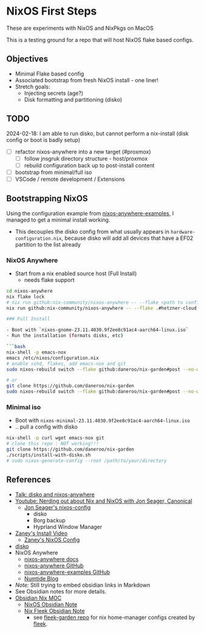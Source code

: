 # NixOS First Steps

These are experiments with NixOS and NixPkgs on MacOS

This is a testing ground for a repo that will host NixOS flake based configs.

## Objectives

- Minimal Flake based config
- Associated bootstrap from fresh NixOS install - one liner!
- Stretch goals:
  - Injecting secrets (age?)
  - Disk formatting and partitioning (disko)

## TODO

2024-02-18: I am able to run disko, but cannot perform a nix-install (disk config or boot is badly setup)

- [ ] refactor nixos-anywhere into a new target (#proxmox)
  - [ ] follow jnsgruk directory structure - host/proxmox
  - [ ] rebuild configuration back up to post-install content
- [ ] bootstrap from minimal/full iso
- [ ] VSCode / remote development / Extensions

## Bootstrapping NixOS

Using the configuration example from [nixos-anywhere-examples](https://github.com/nix-community/nixos-anywhere-examples/),
I managed to get a minimal install working.

- This decouples the disko config from what usually appears in `hardware-configuration.nix`, because
  disko will add all devices that have a EF02 partition to the list already

### NixOS Anywhere

- Start from a nix enabled source host (Full Install)
  - needs flake support

````bash
cd nixos-anywhere
nix flake lock
# nix run github:nix-community/nixos-anywhere -- --flake <path to configuration>#<configuration name> --vm-test
nix run github:nix-community/nixos-anywhere -- --flake .#hetzner-cloud --vm-test

### Full Install

- Boot with `nixos-gnome-23.11.4030.9f2ee8c91ac4-aarch64-linux.iso`
- Run the installation (formats disks, etc)

```bash
nix-shell -p emacs-nox
emacs /etc/nixos/configuration.nix
# enable sshd, flakes, add emacs-nox and git
sudo nixos-rebuild switch --flake github:daneroo/nix-garden#post --no-write-lock-file

# or
git clone https://github.com/daneroo/nix-garden
sudo nixos-rebuild switch --flake github:daneroo/nix-garden#post --no-write-lock-file
````

### Minimal iso

- Boot with `nixos-minimal-23.11.4030.9f2ee8c91ac4-aarch64-linux.iso`
- .. pull a config with disko

```bash
nix-shell -p curl wget emacs-nox git
# clone this repo : NOT working!!!
git clone https://github.com/daneroo/nix-garden
./scripts/install-with-disko.sh
# sudo nixos-generate-config --root /path/to/your/directory
```

## References

- [Talk: disko and nixos-anywhere](https://www.youtube.com/watch?v=U_UwzMhixr8)
- [Youtube: Nerding out about Nix and NixOS with Jon Seager, Canonical](https://www.youtube.com/watch?v=9l-U2NwbKOc&t=1s)
  - [Jon Seager's nixos-config](https://github.com/jnsgruk/nixos-config)
    - disko
    - Borg backup
    - Hyprland Window Manager
- [Zaney's Install Video](https://www.youtube.com/watch?v=ay0OcWWOm5k)
  - [Zaney's NixOS Config](https://gitlab.com/Zaney/zaneyos)
- [disko](https://github.com/nix-community/disko)
- NixOS Anywhere
  - [nixos-anywhere docs](https://nix-community.github.io/nixos-anywhere/)
  - [nixos-anywhere GitHub](https://github.com/nix-community/nixos-anywhere)
  - [nixos-anywhere-examples GitHub](https://github.com/nix-community/nixos-anywhere-examples)
  - [Numtide Blog](https://numtide.com/blog/)
- _Note:_ Still trying to embed obsidian links in Markdown
- See Obsidian notes for more details.
- [Obsidian Nix MOC](obsidian://open?vault=MainVault&file=Projects%2FHomelab%2FNix%20-%20MOC)
  - [NixOS Obsidian Note](obsidian://open?vault=MainVault&file=Projects%2FHomelab%2FNix%20-%20NixOS)
  - [Nix Fleek Obsidian Note](obsidian://open?vault=MainVault&file=Projects%2FHomelab%2FNix%20-%20Fleek)
    - see [fleek-garden repo](https://github.com/daneroo/fleek-garden) for nix home-manager configs created by [fleek](https://github.com/ublue-os/fleek).
